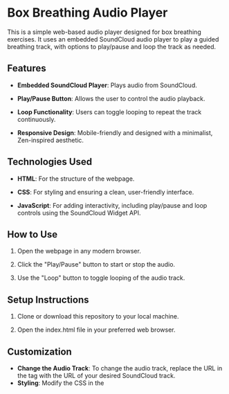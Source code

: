 Box Breathing Audio Player
==========================

This is a simple web-based audio player designed for box breathing exercises. It uses an embedded SoundCloud audio player to play a guided breathing track, with options to play/pause and loop the track as needed.

Features
--------

*   **Embedded SoundCloud Player**: Plays audio from SoundCloud.
    
*   **Play/Pause Button**: Allows the user to control the audio playback.
    
*   **Loop Functionality**: Users can toggle looping to repeat the track continuously.
    
*   **Responsive Design**: Mobile-friendly and designed with a minimalist, Zen-inspired aesthetic.
    

Technologies Used
-----------------

*   **HTML**: For the structure of the webpage.
    
*   **CSS**: For styling and ensuring a clean, user-friendly interface.
    
*   **JavaScript**: For adding interactivity, including play/pause and loop controls using the SoundCloud Widget API.
    

How to Use
----------

1.  Open the webpage in any modern browser.
    
2.  Click the "Play/Pause" button to start or stop the audio.
    
3.  Use the "Loop" button to toggle looping of the audio track.
    

Setup Instructions
------------------

1.  Clone or download this repository to your local machine.
    
2.  Open the index.html file in your preferred web browser.
    

Customization
-------------

*   **Change the Audio Track**: To change the audio track, replace the URL in the tag with the URL of your desired SoundCloud track.</div></li><li class="slate-li"><div style="position:relative"><strong class="slate-bold">Styling</strong>: Modify the CSS in the <style> tag to adjust the appearance of the player.</div></li></ul><h2 class="slate-h2">Dependencies</h2><ul class="slate-ul"><li class="slate-li"><div style="position:relative"><strong class="slate-bold">SoundCloud Player API</strong>: The SoundCloud embedded player and JavaScript API are used for controlling audio playback.</div></li></ul><h2 class="slate-h2">License</h2><p class="slate-paragraph">This project is open source and available under the <a class="slate-a" target="\_blank">MIT License</a>.</p><h2 class="slate-h2">Acknowledgments</h2><ul class="slate-ul"><li class="slate-li"><div style="position:relative"><strong class="slate-bold">SoundCloud</strong> for providing the embedded player and API.</div></li><li class="slate-li"><div style="position:relative">Inspired by the simplicity and minimalism of Japanese Zen design.</div></li></ul></x-turndown>
